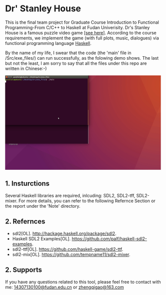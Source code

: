 # Dr' Stanley House

This is the final team project for Graduate Course Introduction to Functional Programming-From C/C++ to Haskell at Fudan Univerisity. Dr's Stanley House is a famous puzzle video game [[see here]](https://jayisgames.com/review/dr-stanleys-house.php).
According to the course requirements, we implement the game (with full plots, music, dialogues) via functional programming language [Haskell](https://www.haskell.org/).


By the name of my life, I swear that the code (the 'main' file in /Src/exe_files/) can run successfully, as the folowing demo shows. The last but not the least, I am sorry to say that all the files under this repo are written in Chinese:-)

![](demo.gif)

## 1. Insturctions

Several Haskell libraries are required, inlcuding: SDL2, SDL2-tff, SDL2-mixer. For more details, you can refer to the following Refernce Section or the report under the 'Note' directory.

## 2. Refernces

+ sdl2[OL]. http://hackage.haskell.org/package/sdl2.
+ Haskell SDL2 Examples[OL]. https://github.com/palf/haskell-sdl2-examples.
+ sdl2-ttf[OL]. https://github.com/haskell-game/sdl2-ttf.
+ sdl2-mix[OL]. https://github.com/tempname11/sdl2-mixer.

## 2. Supports

If you have any questions related to this tool, please feel free to contact with me: <14307130100@fudan.edu.cn> or <zhengqigao@163.com>